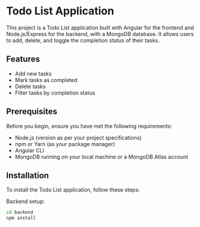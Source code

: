 # Todo List Application

This project is a Todo List application built with Angular for the frontend and Node.js/Express for the backend, with a MongoDB database. It allows users to add, delete, and toggle the completion status of their tasks.

## Features

- Add new tasks
- Mark tasks as completed
- Delete tasks
- Filter tasks by completion status


## Prerequisites

Before you begin, ensure you have met the following requirements:

- Node.js (version as per your project specifications)
- npm or Yarn (as your package manager)
- Angular CLI
- MongoDB running on your local machine or a MongoDB Atlas account

## Installation

To install the Todo List application, follow these steps:

Backend setup:

```bash
cd backend
npm install
```
